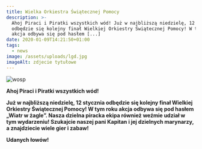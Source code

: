 ```yaml
---
title: Wielka Orkiestra Świątecznej Pomocy
description: >-
  Ahoj Piraci i Piratki wszystkich wód! Już w najbliższą niedzielę, 12 stycznia
  odbędzie się kolejny finał Wielkiej Orkiestry Świątecznej Pomocy! W tym roku
  akcja odbywa się pod hasłem [...]
date: 2020-01-09T14:21:50+01:00
tags:
  - news
image: /assets/uploads/lgd.jpg
imageAlt: zdjecie tytułowe
---
```

![wosp](/assets/uploads/wosp.jpg)

**Ahoj Piraci i Piratki wszystkich wód!**

**Już w najbliższą niedzielę, 12 stycznia odbędzie się kolejny finał Wielkiej Orkiestry Świątecznej Pomocy! W tym roku akcja odbywa się pod hasłem „Wiatr w żagle”. Nasza dzielna piracka ekipa również weźmie udział w tym wydarzeniu! Szukajcie naszej pani Kapitan i jej dzielnych marynarzy, a znajdziecie wiele gier i zabaw!**

**Udanych łowów!**
